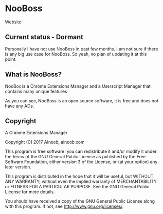 # NooBoss
[Website](https://ainoob.com/project/nooboss)

## Current status - Dormant
Personally I have not use NooBoss in past few months. I am not sure if there is any big use case for NooBoss. So yeah, no plan of updating it at this point.

## What is NooBoss?
NooBox is a Chrome Extensions Manager and a Userscript Manager that contains many unique features

As you can see, NooBoss is an open source software, it is free and does not have any ADs.


## Copyright

A Chrome Extensions Manager

Copyright (C) 2017  AInoob, ainoob.com

This program is free software: you can redistribute it and/or modify
it under the terms of the GNU General Public License as published by
the Free Software Foundation, either version 3 of the License, or
(at your option) any later version.

This program is distributed in the hope that it will be useful,
but WITHOUT ANY WARRANTY; without even the implied warranty of
MERCHANTABILITY or FITNESS FOR A PARTICULAR PURPOSE.  See the
GNU General Public License for more details.

You should have received a copy of the GNU General Public License
along with this program.  If not, see <http://www.gnu.org/licenses/>.
